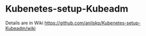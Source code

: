 # Kubenetes-setup-Kubeadm


Details are in Wiki https://github.com/anilskp/Kubenetes-setup-Kubeadm/wiki
